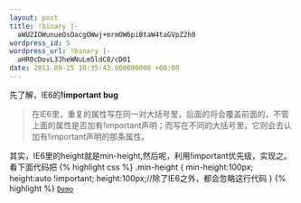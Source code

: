```yaml
---
layout: post
title: !binary |-
  aWU2IOWunueOsOacgOWwj+mrmOW6piBtaW4taGVpZ2h0
wordpress_id: 5
wordpress_url: !binary |-
  aHR0cDovL3JheWNuLm5ldC8/cD01
date: 2011-09-25 10:35:43.000000000 +08:00
---
```

先了解，IE6的<strong>!important bug</strong>

<blockquote>在IE6里，重复的属性写在同一对大括号里，后面的将会覆盖前面的，不管上面的属性是否加有!important声明；而写在不同的大括号里，它则会去认加有!important声明的那条属性。</blockquote>

其实，IE6里的height就是min-height,然后呢，利用!important优先级，实现之。看下面代码把
{% highlight css %}
.min-height {
    min-height:100px;
    height:auto !important;
    height:100px;//除了IE6之外，都会忽略这行代码
}
{% highlight %}
<code><a title="min-height" href="http://raycn.net/demo/css/min-height.html">Demo</a> </code>

